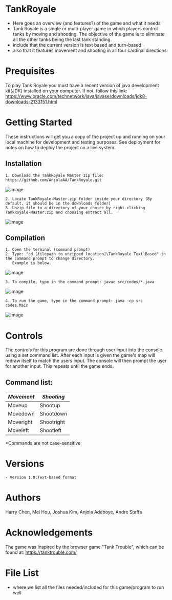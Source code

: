 # TankRoyale
  - Here goes an overview (and features?) of the game and what it needs
  - Tank Royale is a single or multi-player game in which players control tanks by moving and shooting. The objective of the game is to eliminate all the other tanks being the last tank standing. 
  - include that the current version is text based and turn-based
  - also that it features movement and shooting in all four cardinal directions
# Prequisites
To play Tank Royale you must have a recent version of java development kit(JDK) installed on your computer. 
If not, follow this link:
https://www.oracle.com/technetwork/java/javase/downloads/jdk8-downloads-2133151.html

# Getting Started 
  These instructions will get you a copy of the project up and running on your local machine for development and testing purposes. See deployment for notes on how to deploy the project on a live system.
  
  ## Installation 
    1. Download the TankRoyale Master zip file: https://github.com/AnjolaAA/TankRoyale.git
   ![image](https://user-images.githubusercontent.com/45050947/53202462-c0ccb400-35e3-11e9-87d7-69156973d394.png)
    
    2. Locate TankRoyale-Master.zip folder inside your directory (By default, it should be in the downloads folder)
    3. Unzip file to a directory of your choice by right-clicking TankRoyale-Master.zip and choosing extract all. 
   ![image](https://user-images.githubusercontent.com/45050947/53202374-83682680-35e3-11e9-9983-e4843f387164.png)
    
  ## Compilation
    1. Open the terminal (command prompt) 
    2. Type: "cd [filepath to unzipped location]\TankRoyale Text Based" in the command prompt to change directory. 
       Example is below.
   ![image](https://user-images.githubusercontent.com/45050947/53205726-62580380-35ec-11e9-9def-bc3ff0791233.png)
   
    3. To compile, type in the command prompt: javac src/codes/*.java
   ![image](https://user-images.githubusercontent.com/45050947/53205759-7f8cd200-35ec-11e9-9373-d5786f76a78b.png)
   
    4. To run the game, type in the command prompt: java -cp src codes.Main
   ![image](https://user-images.githubusercontent.com/45050947/53205831-aea34380-35ec-11e9-8639-fda12dbf2fd5.png)

# Controls
  The controls for this program are done through user input into the console using a set command list. After each input is given the game's map will redraw itself to match the users input. The console will then prompt the user for another input. This repeats until the game ends.
  ## Command list:
  _Movement_    | _Shooting_
  ------------- | -------------
  Moveup        | Shootup
  Movedown      | Shootdown
  Moveright     | Shootright
  Moveleft      | Shootleft
  
*Commands are not case-sensitive
 # Versions
    - Version 1.0:Text-based format
    
# Authors
Harry Chen, Mei Hou, Joshua Kim, Anjola Adeboye, Andre Staffa

# Acknowledgements
The game was Inspired by the browser game "Tank Trouble", which can be found at: https://tanktrouble.com/

# File List
  - where we list all the files needed/included for this game/program to run well
